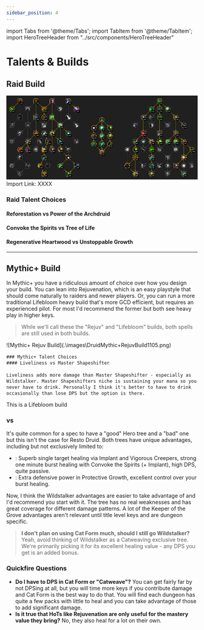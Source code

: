 ```yaml
---
sidebar_position: 4
---
```


import Tabs from '@theme/Tabs';
import TabItem from '@theme/TabItem';
import HeroTreeHeader from "../src/components/HeroTreeHeader"

# Talents & Builds

## Raid Build

![Raid Build](.\images\DruidRaidBuild1105.png)
Import Link: XXXX

### Raid Talent Choices
#### Reforestation vs Power of the Archdruid


#### Convoke the Spirits vs Tree of Life

#### Regenerative Heartwood vs Unstoppable Growth

--- 

## Mythic+ Build

In Mythic+ you have a ridiculous amount of choice over how you design your build. You can lean into Rejuvenation, which is an easy playstyle that should come naturally to raiders and newer players. Or, you can run a more traditional Lifebloom heavy build that's more GCD efficient, but requires an experienced pilot. For most I'd recommend the former but both see heavy play in higher keys. 

> While we'll call these the "Rejuv" and "Lifebloom" builds, both spells are still used in both builds. 

<Tabs>
  <TabItem value="M+Rejuv" label="M+ Rejuv Build" default>
    ![Mythic+ Rejuv Build](.\images\DruidMythic+RejuvBuild1105.png)
    
    ### Mythic+ Talent Choices
    #### Liveliness vs Master Shapeshifter
    
    Liveliness adds more damage than Master Shapeshifter - especially as Wildstalker. Master Shapeshifters niche is sustaining your mana so you never have to drink. Personally I think it's better to have to drink occasionally than lose DPS but the option is there.


  </TabItem>
  <TabItem value="M+LB" label="M+ Lifebloom Build">
    This is a Lifebloom build
  </TabItem>
</Tabs>

### <HeroTreeHeader heroTree="Wildstalker" /> vs <HeroTreeHeader heroTree="Keeper of the Grove" />
It's quite common for a spec to have a "good" Hero tree and a "bad" one but this isn't the case for Resto Druid. Both trees have unique advantages, including but not exclusively limited to:
- <HeroTreeHeader heroTree="Wildstalker" />: Superb single target healing via Implant and Vigorous Creepers, strong one minute burst healing with Convoke the Spirits (+ Implant), high DPS, quite passive.
- <HeroTreeHeader heroTree="Keeper of the Grove" />: Extra defensive power in Protective Growth, excellent control over your burst healing.

Now, I think the Wildstalker advantages are easier to take advantage of and I'd recommend you start with it. The tree has no real weaknesses and has great coverage for different damage patterns. A lot of the Keeper of the Grove advantages aren't relevant until title level keys and are dungeon specific.

> **I don't plan on using Cat Form much, should I still go Wildstalker?** Yeah, avoid thinking of Wildstalker as a Catweaving exclusive tree. We're primarily picking it for its excellent healing value - any DPS you get is an added bonus.


### Quickfire Questions
- **Do I have to DPS in Cat Form or "Catweave"?** You can get fairly far by not DPSing at all, but you will time more keys if you contribute damage and Cat Form is the best way to do that. You will find each dungeon has quite a few packs with little to heal and you can take advantage of those to add significant damage. 
- **Is it true that HoTs like Rejuvenation are only useful for the mastery value they bring?** No, they also heal for a lot on their own.